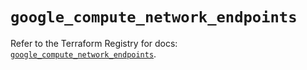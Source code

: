 # `google_compute_network_endpoints`

Refer to the Terraform Registry for docs: [`google_compute_network_endpoints`](https://registry.terraform.io/providers/hashicorp/google/6.11.2/docs/resources/compute_network_endpoints).
